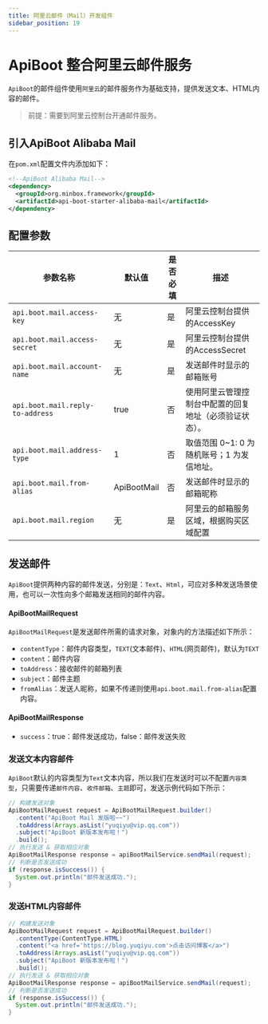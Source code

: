 ```yaml
---
title: 阿里云邮件（Mail）开发组件
sidebar_position: 19
---
```


# ApiBoot 整合阿里云邮件服务

`ApiBoot`的邮件组件使用`阿里云`的邮件服务作为基础支持，提供发送文本、HTML内容的邮件。

> 前提：需要到阿里云控制台开通邮件服务。

## 引入ApiBoot Alibaba Mail
在`pom.xml`配置文件内添加如下：
```xml
<!--ApiBoot Alibaba Mail-->
<dependency>
  <groupId>org.minbox.framework</groupId>
  <artifactId>api-boot-starter-alibaba-mail</artifactId>
</dependency>
```

## 配置参数

| 参数名称                         | 默认值      | 是否必填 | 描述                                                   |
| -------------------------------- | ----------- | -------- | ------------------------------------------------------ |
| `api.boot.mail.access-key`       | 无          | 是       | 阿里云控制台提供的AccessKey                            |
| `api.boot.mail.access-secret`    | 无          | 是       | 阿里云控制台提供的AccessSecret                         |
| `api.boot.mail.account-name`     | 无          | 是       | 发送邮件时显示的邮箱账号                               |
| `api.boot.mail.reply-to-address` | true        | 否       | 使用阿里云管理控制台中配置的回复地址（必须验证状态）。 |
| `api.boot.mail.address-type`     | 1           | 否       | 取值范围 0~1: 0 为随机账号；1 为发信地址。             |
| `api.boot.mail.from-alias`       | ApiBootMail | 否       | 发送邮件时显示的邮箱昵称                               |
| `api.boot.mail.region`           | 无          | 是       | 阿里云的邮箱服务区域，根据购买区域配置                 |



## 发送邮件

`ApiBoot`提供两种内容的邮件发送，分别是：`Text`、`Html`，可应对多种发送场景使用，也可以一次性向多个邮箱发送相同的邮件内容。

#### ApiBootMailRequest

`ApiBootMailRequest`是发送邮件所需的请求对象，对象内的方法描述如下所示：

- `contentType`：邮件内容类型，`TEXT`(文本邮件)、`HTML`(网页邮件)，默认为`TEXT`
- `content`：邮件内容
- `toAddress`：接收邮件的邮箱列表
- `subject`：邮件主题
- `fromAlias`：发送人昵称，如果不传递则使用`api.boot.mail.from-alias`配置内容。

#### ApiBootMailResponse

- `success`：true：邮件发送成功，false：邮件发送失败

### 发送文本内容邮件

`ApiBoot`默认的内容类型为`Text`文本内容，所以我们在发送时可以不配置`内容类型`，只需要传递`邮件内容`、`收件邮箱`、`主题`即可，发送示例代码如下所示：

```java
// 构建发送对象
ApiBootMailRequest request = ApiBootMailRequest.builder()
  .content("ApiBoot Mail 发版啦~~")
  .toAddress(Arrays.asList("yuqiyu@vip.qq.com"))
  .subject("ApiBoot 新版本发布啦！")
  .build();
// 执行发送 & 获取相应对象
ApiBootMailResponse response = apiBootMailService.sendMail(request);
// 判断是否发送成功
if (response.isSuccess()) {
  System.out.println("邮件发送成功.");
}
```

### 发送HTML内容邮件

```java
// 构建发送对象
ApiBootMailRequest request = ApiBootMailRequest.builder()
  .contentType(ContentType.HTML)
  .content("<a href='https://blog.yuqiyu.com'>点击访问博客</a>")
  .toAddress(Arrays.asList("yuqiyu@vip.qq.com"))
  .subject("ApiBoot 新版本发布啦！")
  .build();
// 执行发送 & 获取相应对象
ApiBootMailResponse response = apiBootMailService.sendMail(request);
// 判断是否发送成功
if (response.isSuccess()) {
  System.out.println("邮件发送成功.");
}
```

